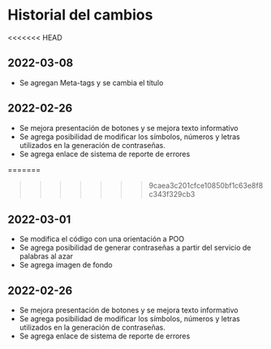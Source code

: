 # Historial del cambios

<<<<<<< HEAD
## 2022-03-08
- Se agregan Meta-tags y se cambia el título

## 2022-02-26 
- Se mejora presentación de botones y se mejora texto informativo
- Se agrega posibilidad de modificar los símbolos, números y letras utilizados en la generación de contraseñas.
- Se agrega enlace de sistema de reporte de errores

=======
>>>>>>> 9caea3c201cfce10850bf1c63e8f8c343f329cb3
## 2022-03-01
- Se modifica el código con una orientación a POO
- Se agrega posibilidad de generar contraseñas a partir del servicio de palabras al azar
- Se agrega imagen de fondo

## 2022-02-26 
- Se mejora presentación de botones y se mejora texto informativo
- Se agrega posibilidad de modificar los símbolos, números y letras utilizados en la generación de contraseñas.
- Se agrega enlace de sistema de reporte de errores
